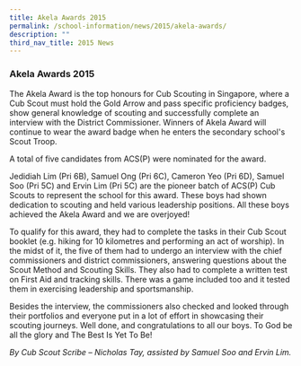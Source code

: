 ```yaml
---
title: Akela Awards 2015
permalink: /school-information/news/2015/akela-awards/
description: ""
third_nav_title: 2015 News
---
```

### **Akela Awards 2015**
The Akela Award is the top honours for Cub Scouting in Singapore, where a Cub Scout must hold the Gold Arrow and pass specific proficiency badges, show general knowledge of scouting and successfully complete an interview with the District Commissioner. Winners of Akela Award will continue to wear the award badge when he enters the secondary school's Scout Troop.

A total of five candidates from ACS(P) were nominated for the award.

Jedidiah Lim (Pri 6B), Samuel Ong (Pri 6C), Cameron Yeo (Pri 6D), Samuel Soo (Pri 5C) and Ervin Lim (Pri 5C) are the pioneer batch of ACS(P) Cub Scouts to represent the school for this award. These boys had shown dedication to scouting and held various leadership positions. All these boys achieved the Akela Award and we are overjoyed!

To qualify for this award, they had to complete the tasks in their Cub Scout booklet (e.g. hiking for 10 kilometres and performing an act of worship). In the midst of it, the five of them had to undergo an interview with the chief commissioners and district commissioners, answering questions about the Scout Method and Scouting Skills. They also had to complete a written test on First Aid and tracking skills. There was a game included too and it tested them in exercising leadership and sportsmanship.

Besides the interview, the commissioners also checked and looked through their portfolios and everyone put in a lot of effort in showcasing their scouting journeys. Well done, and congratulations to all our boys. To God be all the glory and The Best Is Yet To Be!

_By Cub Scout Scribe – Nicholas Tay, assisted by Samuel Soo and Ervin Lim._

